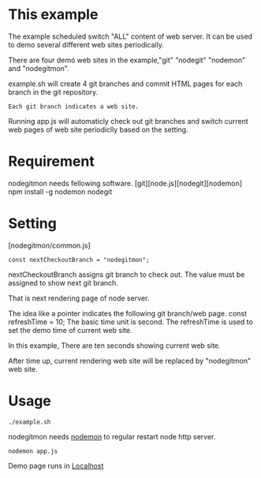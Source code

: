 
# This example

The example scheduled switch "ALL" content of web server. It can be used to demo several different web sites periodically.

There are four demo web sites in the example,"git" "nodegit" "nodemon" and "nodegitmon".

example.sh will create 4 git branches and commit HTML pages for each branch in the git repository.

    Each git branch indicates a web site.

Running app.js will automaticly check out git branches and switch current web pages of web site periodiclly based on the setting.

# Requirement

nodegitmon needs fellowing software.
    [git][node.js][nodegit][nodemon]
    npm install -g nodemon nodegit

# Setting

[nodegitmon/common.js]


    const nextCheckoutBranch = "nodegitmon";
nextCheckoutBranch assigns git branch to check out. The value must be assigned to show next git branch.

That is next rendering page of node server. 

The idea like a pointer indicates the following git branch/web page. 
    const refreshTime = 10;
The basic time unit is second. The refreshTime is used to set the demo time of current web site.

In this example, There are ten seconds showing current web site.

After time up, current rendering web site will be replaced by "nodegitmon" web site.

# Usage

    ./example.sh
nodegitmon needs [nodemon](https://github.com/remy/nodemon/) to regular restart node http server.

    nodemon app.js

Demo page runs in [Localhost](http://127.0.0.1:3000)

